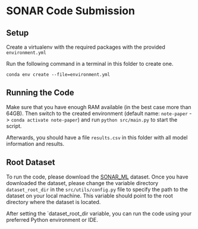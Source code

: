 # SONAR Code Submission

## Setup
Create a virtualenv with the required packages with the provided `environment.yml`

Run the following command in a terminal in this folder to create one.

```
conda env create --file=environment.yml
```

## Running the Code

Make sure that you have enough RAM available (in the best case more than 64GB). Then switch to the created environment (default name: `note-paper` -> `conda activate note-paper`) and run `python src/main.py` to start the script.

Afterwards, you should have a file `results.csv` in this folder with all model information and results.

## Root Dataset

To run the code, please download the [SONAR_ML](https://zenodo.org/record/7693087) dataset. Once you have downloaded the dataset, please change the variable directory `dataset_root_dir` in the `src/utils/config.py` file to specify the path to the dataset on your local machine. This variable should point to the root directory where the dataset is located.

After setting the `dataset_root_dir variable, you can run the code using your preferred Python environment or IDE.
